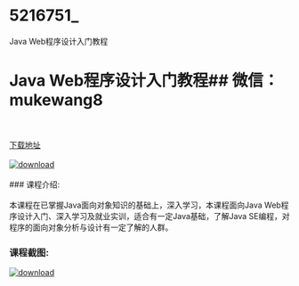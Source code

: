 # 5216751_
Java Web程序设计入门教程
# Java Web程序设计入门教程## 微信：mukewang8
<br/></br>[下载地址](http://www.36tz.cn/article/5216751 "下载地址")
<br/></br>[![download](http://36tz.cn/muke_img/2020_12_2-19-300x168.png "下载地址")](http://www.36tz.cn/article/5216751 "下载地址")
<br/></br>### 课程介绍:<br/></br>本课程在已掌握Java面向对象知识的基础上，深入学习，本课程面向Java Web程序设计入门、深入学习及就业实训，适合有一定Java基础，了解Java SE编程，对程序的面向对象分析与设计有一定了解的人群。

### 课程截图:
[![download](http://36tz.cn/muke_img/2020_12_1-20.png "下载地址")](http://www.36tz.cn/article/5216751 "下载地址")
